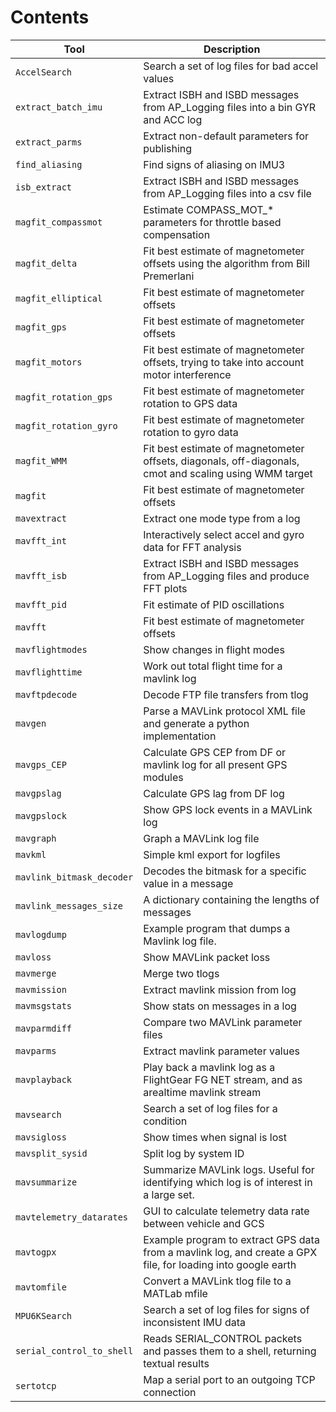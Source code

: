 # Contents

| Tool                      | Description                                                                                                  |
| ------------------------- | ------------------------------------------------------------------------------------------------------------ |
| `AccelSearch`             | Search a set of log files for bad accel values                                                               |
| `extract_batch_imu`       | Extract ISBH and ISBD messages from AP_Logging files into a bin GYR and ACC log                              |
| `extract_parms`           | Extract non-default parameters for publishing                                                                |
| `find_aliasing`           | Find signs of aliasing on IMU3                                                                               |
| `isb_extract`             | Extract ISBH and ISBD messages from AP_Logging files into a csv file                                         |
| `magfit_compassmot`       | Estimate COMPASS_MOT\_\* parameters for throttle based compensation                                          |
| `magfit_delta`            | Fit best estimate of magnetometer offsets using the algorithm from Bill Premerlani                           |
| `magfit_elliptical`       | Fit best estimate of magnetometer offsets                                                                    |
| `magfit_gps`              | Fit best estimate of magnetometer offsets                                                                    |
| `magfit_motors`           | Fit best estimate of magnetometer offsets, trying to take into account motor interference                    |
| `magfit_rotation_gps`     | Fit best estimate of magnetometer rotation to GPS data                                                       |
| `magfit_rotation_gyro`    | Fit best estimate of magnetometer rotation to gyro data                                                      |
| `magfit_WMM`              | Fit best estimate of magnetometer offsets, diagonals, off-diagonals, cmot and scaling using WMM target       |
| `magfit`                  | Fit best estimate of magnetometer offsets                                                                    |
| `mavextract`              | Extract one mode type from a log                                                                             |
| `mavfft_int`              | Interactively select accel and gyro data for FFT analysis                                                    |
| `mavfft_isb`              | Extract ISBH and ISBD messages from AP_Logging files and produce FFT plots                                   |
| `mavfft_pid`              | Fit estimate of PID oscillations                                                                             |
| `mavfft`                  | Fit best estimate of magnetometer offsets                                                                    |
| `mavflightmodes`          | Show changes in flight modes                                                                                 |
| `mavflighttime`           | Work out total flight time for a mavlink log                                                                 |
| `mavftpdecode`            | Decode FTP file transfers from tlog                                                                          |
| `mavgen`                  | Parse a MAVLink protocol XML file and generate a python implementation                                       |
| `mavgps_CEP`              | Calculate GPS CEP from DF or mavlink log for all present GPS modules                                         |
| `mavgpslag`               | Calculate GPS lag from DF log                                                                                |
| `mavgpslock`              | Show GPS lock events in a MAVLink log                                                                        |
| `mavgraph`                | Graph a MAVLink log file                                                                                     |
| `mavkml`                  | Simple kml export for logfiles                                                                               |
| `mavlink_bitmask_decoder` | Decodes the bitmask for a specific value in a message                                                        |
| `mavlink_messages_size`   | A dictionary containing the lengths of messages                                                              |
| `mavlogdump`              | Example program that dumps a Mavlink log file.                                                               |
| `mavloss`                 | Show MAVLink packet loss                                                                                     |
| `mavmerge`                | Merge two tlogs                                                                                              |
| `mavmission`              | Extract mavlink mission from log                                                                             |
| `mavmsgstats`             | Show stats on messages in a log                                                                              |
| `mavparmdiff`             | Compare two MAVLink parameter files                                                                          |
| `mavparms`                | Extract mavlink parameter values                                                                             |
| `mavplayback`             | Play back a mavlink log as a FlightGear FG NET stream, and as arealtime mavlink stream                       |
| `mavsearch`               | Search a set of log files for a condition                                                                    |
| `mavsigloss`              | Show times when signal is lost                                                                               |
| `mavsplit_sysid`          | Split log by system ID                                                                                       |
| `mavsummarize`            | Summarize MAVLink logs. Useful for identifying which log is of interest in a large set.                      |
| `mavtelemetry_datarates`  | GUI to calculate telemetry data rate between vehicle and GCS                                                 |
| `mavtogpx`                | Example program to extract GPS data from a mavlink log, and create a GPX file, for loading into google earth |
| `mavtomfile`              | Convert a MAVLink tlog file to a MATLab mfile                                                                |
| `MPU6KSearch`             | Search a set of log files for signs of inconsistent IMU data                                                 |
| `serial_control_to_shell` | Reads SERIAL_CONTROL packets and passes them to a shell, returning textual results                           |
| `sertotcp`                | Map a serial port to an outgoing TCP connection                                                              |
